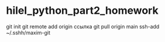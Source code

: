 # hilel_python_part2_homework
git init
git remote add origin ссылка
git pull origin main
ssh-add ~/.sshh/maxim-git